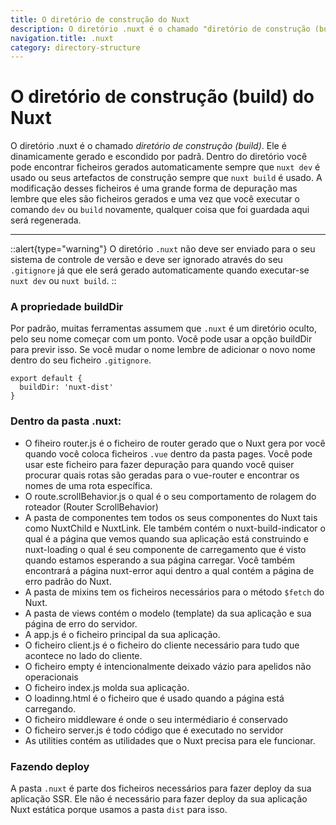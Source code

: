 ```yaml
---
title: O diretório de construção do Nuxt
description: O diretório .nuxt é o chamado "diretório de construção (build)". Ele é dinamicamente gerado e escondido por padrã. Dentro do diretório você pode encontrar ficheiros gerados automaticamente sempre que nuxt dev é usado ou seus artefactos de construção sempre que nuxt build é usado.
navigation.title: .nuxt
category: directory-structure
---
```


# O diretório de construção (build) do Nuxt

O diretório .nuxt é o chamado _diretório de construção (build)_. Ele é dinamicamente gerado e escondido por padrã. Dentro do diretório você pode encontrar ficheiros gerados automaticamente sempre que `nuxt dev` é usado ou seus artefactos de construção sempre que `nuxt build` é usado. A modificação desses ficheiros é uma grande forma de depuração mas lembre que eles são ficheiros gerados e uma vez que você executar o comando `dev` ou `build` novamente, qualquer coisa que foi guardada aqui será regenerada.

---

::alert{type="warning"}
O diretório `.nuxt` não deve ser enviado para o seu sistema de controle de versão e deve ser ignorado através do seu `.gitignore` já que ele será gerado automaticamente quando executar-se `nuxt dev` ou `nuxt build`.
::

### A propriedade buildDir

Por padrão, muitas ferramentas assumem que `.nuxt` é um diretório oculto, pelo seu nome começar com um ponto. Você pode usar a opção buildDir para previr isso. Se você mudar o nome lembre de adicionar o novo nome dentro do seu ficheiro `.gitignore`.

```js{}[nuxt.config.js]
export default {
  buildDir: 'nuxt-dist'
}
```

### Dentro da pasta .nuxt:

- O fiheiro router.js é o ficheiro de router gerado que o Nuxt gera por você quando você coloca ficheiros `.vue` dentro da pasta pages. Você pode usar este ficheiro para fazer depuração para quando você quiser procurar quais rotas são geradas para o vue-router e encontrar os nomes de uma rota específica.
- O route.scrollBehavior.js o qual é o seu comportamento de rolagem do roteador (Router ScrollBehavior)
- A pasta de componentes tem todos os seus componentes do Nuxt tais como NuxtChild e NuxtLink. Ele também contém o nuxt-build-indicator o qual é a página que vemos quando sua aplicação está construindo e nuxt-loading o qual é seu componente de carregamento que é visto quando estamos esperando a sua página carregar. Você também encontrará a página nuxt-error aqui dentro a qual contém a página de erro padrão do Nuxt.
- A pasta de mixins tem os ficheiros necessários para o método `$fetch` do Nuxt.
- A pasta de views contém o modelo (template) da sua aplicação e sua página de erro do servidor.
- A app.js é o ficheiro principal da sua aplicação.
- O ficheiro client.js é o ficheiro do cliente necessário para tudo que acontece no lado do cliente.
- O ficheiro empty é intencionalmente deixado vázio para apelidos não operacionais
- O ficheiro index.js molda sua aplicação.
- O loadinng.html é o ficheiro que é usado quando a página está carregando.
- O ficheiro middleware é onde o seu intermédiario é conservado
- O ficheiro server.js é todo código que é executado no servidor
- As utilities contém as utilidades que o Nuxt precisa para ele funcionar.

### Fazendo deploy

A pasta `.nuxt` é parte dos ficheiros necessários para fazer deploy da sua aplicação SSR. Ele não é necessário para fazer deploy da sua aplicação Nuxt estática porque usamos a pasta `dist` para isso.
